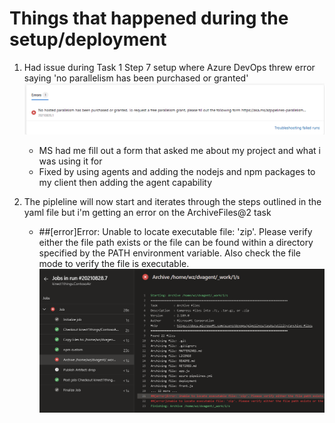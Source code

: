 # Things that happened during the setup/deployment

1. Had issue during Task 1 Step 7 setup where Azure DevOps threw error saying 'no parallelism has been purchased or granted'
    ![devops-error1](https://raw.githubusercontent.com/kinect1things/ContosoAir/master/images/devops-error1.png)
    * MS had me fill out a form that asked me about my project and what i was using it for
    * Fixed by using agents and adding the nodejs and npm packages to my client then adding the agent capability

2. The pipleline will now start and iterates through the steps outlined in the yaml file but i'm getting an error on the ArchiveFiles@2 task
    * ##[error]Error: Unable to locate executable file: 'zip'. Please verify either the file path exists or the file can be found within a directory specified by the PATH environment variable. Also check the file mode to verify the file is executable.
    ![devops-error2](https://raw.githubusercontent.com/kinect1things/ContosoAir/master/images/devops-error2.png)